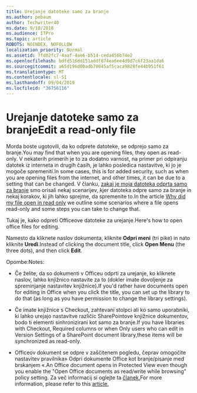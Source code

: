 ```yaml
---
title: Urejanje datoteke samo za branje
ms.author: pebaum
author: Techwriter40
ms.date: 9/10/2018
ms.audience: ITPro
ms.topic: article
ROBOTS: NOINDEX, NOFOLLOW
localization_priority: Normal
ms.assetid: 7fd02fc7-4aaf-4ae6-b514-ceda456b74e2
ms.openlocfilehash: bdfd516dd151addf874ea6ee4d9d7c6f23aa1da6
ms.sourcegitcommit: a65d196d00adb70045af5caca9828fe44b951f61
ms.translationtype: MT
ms.contentlocale: sl-SI
ms.lasthandoff: 09/04/2019
ms.locfileid: "36756116"
---
```

# <a name="edit-a-read-only-file"></a><span data-ttu-id="0794c-102">Urejanje datoteke samo za branje</span><span class="sxs-lookup"><span data-stu-id="0794c-102">Edit a read-only file</span></span>

<span data-ttu-id="0794c-103">Morda boste ugotovili, da ko odprete datoteke, se odprejo samo za branje.</span><span class="sxs-lookup"><span data-stu-id="0794c-103">You may find that when you are opening files, they open as read-only.</span></span> <span data-ttu-id="0794c-104">V nekaterih primerih je to za dodatno varnost, na primer pri odpiranju datotek iz interneta in drugih časih, je lahko posledica nastavitve, ki jo je mogoče spremeniti.</span><span class="sxs-lookup"><span data-stu-id="0794c-104">In some cases, this is for added security, such as when you are opening files from the internet, and other times, it can be due to a setting that can be changed.</span></span> <span data-ttu-id="0794c-105">V članku, [zakaj je moja datoteka odprta samo za branje](https://support.office.com/article/Why-did-my-file-open-read-only-3ab4b792-da50-4b38-8628-14c64e1f1d15) smo orisali nekaj scenarijev, kjer datoteka odpre samo za branje in nekaj korakov, ki jih lahko sprejme, da spremenite to.</span><span class="sxs-lookup"><span data-stu-id="0794c-105">In the article [Why did my file open in read only](https://support.office.com/article/Why-did-my-file-open-read-only-3ab4b792-da50-4b38-8628-14c64e1f1d15) we outline some scenarios where a file opens read-only and some steps you can take to change that.</span></span>

<span data-ttu-id="0794c-106">Tukaj je, kako odpreti Officeove datoteke za urejanje.</span><span class="sxs-lookup"><span data-stu-id="0794c-106">Here's how to open office files for editing.</span></span>

<span data-ttu-id="0794c-107">Namesto da kliknete naslov dokumenta, kliknite **Odpri meni** (tri pike) in nato kliknite **Uredi**.</span><span class="sxs-lookup"><span data-stu-id="0794c-107">Instead of clicking the document title, click **Open Menu** (the three dots), and then click **Edit**.</span></span>

<span data-ttu-id="0794c-108">Opombe:</span><span class="sxs-lookup"><span data-stu-id="0794c-108">Notes:</span></span>

- <span data-ttu-id="0794c-109">Če želite, da so dokumenti v Officeu odprti za urejanje, ko kliknete naslov, lahko knjižnico nastavite za to (dokler imate dovoljenje za spreminjanje nastavitev knjižnice).</span><span class="sxs-lookup"><span data-stu-id="0794c-109">If you'd rather have documents open for editing in Office when you click the title, you can set up the library to do that (as long as you have permission to change the library settings).</span></span>

- <span data-ttu-id="0794c-110">Če imate knjižnice s Checkout, zahtevani stolpci ali ko samo uporabniki, ki lahko urejajo nastavitve različic SharePointove knjižnice dokumentov, bodo ti elementi sinhronizirani kot samo za branje.</span><span class="sxs-lookup"><span data-stu-id="0794c-110">If you have libraries with Checkout, Required columns or when Only users who can edit in Version Settings of a SharePoint document library,these items will be synchronized as read-only.</span></span>

- <span data-ttu-id="0794c-111">Officeov dokument se odpre v zaščitenem pogledu, čeprav omogočite nastavitev pravilnika» Odpri dokumente Office kot branje/pisanje med brskanjem «.</span><span class="sxs-lookup"><span data-stu-id="0794c-111">An Office document opens in Protected View even though you enable the "Open Office documents as read/write while browsing" policy setting.</span></span> <span data-ttu-id="0794c-112">Za več informacij si oglejte ta [članek.](https://support.microsoft.com/help/983047/an-office-document-opens-in-protected-view-even-though-you-enable-the)</span><span class="sxs-lookup"><span data-stu-id="0794c-112">For more information, please refer to this [article.](https://support.microsoft.com/help/983047/an-office-document-opens-in-protected-view-even-though-you-enable-the)</span></span>

